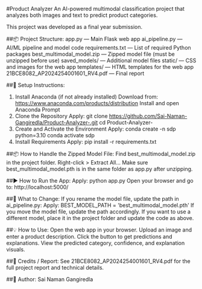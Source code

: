 #Product Analyzer
An AI-powered multimodal classification project that analyzes both images and text to predict product categories.

This project was developed as a final year submission.

##📦 Project Structure:
app.py — Main Flask web app
ai_pipeline.py — AI/ML pipeline and model code
requirements.txt — List of required Python packages
best_multimodal_model.zip — Zipped model file (must be unzipped before use)
saved_models/ — Additional model files
static/ — CSS and images for the web app
templates/ — HTML templates for the web app
21BCE8082_AP2024254001601_RV4.pdf — Final report

##🚀 Setup Instructions:
1. Install Anaconda (if not already installed)
Download from: https://www.anaconda.com/products/distribution
Install and open Anaconda Prompt
2. Clone the Repository
Apply: git clone https://github.com/Sai-Naman-Gangiredla/Product-Analyzer-.git
cd Product-Analyzer-
3. Create and Activate the Environment
Apply: conda create -n sdp python=3.10
       conda activate sdp
4. Install Requirements
Apply: pip install -r requirements.txt

##📦 How to Handle the Zipped Model File:
Find best_multimodal_model.zip in the project folder.
Right-click > Extract All...
Make sure best_multimodal_model.pth is in the same folder as app.py after unzipping.

##▶️ How to Run the App:
Apply: python app.py
Open your browser and go to: http://localhost:5000/

##📝 What to Change:
If you rename the model file, update the path in ai_pipeline.py:
Apply:   BEST_MODEL_PATH = 'best_multimodal_model.pth'
If you move the model file, update the path accordingly.
If you want to use a different model, place it in the project folder and update the code as above.

##💡 How to Use:
Open the web app in your browser.
Upload an image and enter a product description.
Click the button to get predictions and explanations.
View the predicted category, confidence, and explanation visuals.

##📄 Credits / Report:
See 21BCE8082_AP2024254001601_RV4.pdf for the full project report and technical details.

##👤 Author:
Sai Naman Gangiredla
